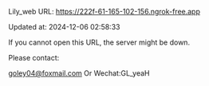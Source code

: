 Lily_web URL: https://222f-61-165-102-156.ngrok-free.app

Updated at: 2024-12-06 02:58:33

If you cannot open this URL, the server might be down.

Please contact: 

goley04@foxmail.com Or Wechat:GL_yeaH